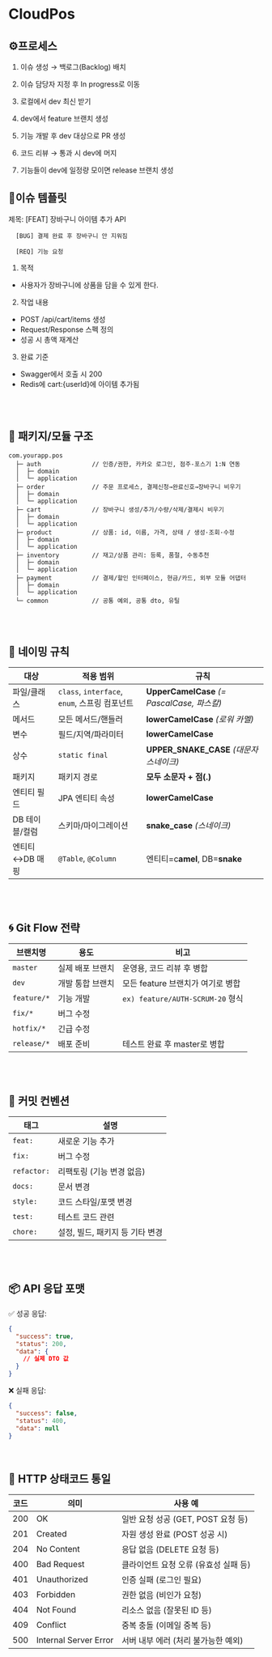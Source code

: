 # CloudPos

## ⚙️프로세스

1. 이슈 생성 → 백로그(Backlog) 배치

2. 이슈 담당자 지정 후 In progress로 이동

3. 로컬에서 dev 최신 받기

4. dev에서 feature 브랜치 생성

5. 기능 개발 후 dev 대상으로 PR 생성

6. 코드 리뷰 → 통과 시 dev에 머지

7. 기능들이 dev에 일정량 모이면 release 브랜치 생성

## 📝이슈 템플릿

제목: [FEAT] 장바구니 아이템 추가 API

      [BUG] 결제 완료 후 장바구니 안 지워짐
      
      [REQ] 기능 요청

1. 목적
- 사용자가 장바구니에 상품을 담을 수 있게 한다.

2. 작업 내용
- POST /api/cart/items 생성
- Request/Response 스펙 정의
- 성공 시 총액 재계산

3. 완료 기준
- Swagger에서 호출 시 200
- Redis에 cart:{userId}에 아이템 추가됨



<br><br>

## 🧱 패키지/모듈 구조

```text
com.yourapp.pos
  ├─ auth              // 인증/권한, 카카오 로그인, 점주-포스기 1:N 연동
  │  ├─ domain
  │  └─ application
  ├─ order             // 주문 프로세스, 결제신청→완료신호→장바구니 비우기
  │  ├─ domain
  │  └─ application
  ├─ cart              // 장바구니 생성/추가/수량/삭제/결제시 비우기
  │  ├─ domain
  │  └─ application
  ├─ product           // 상품: id, 이름, 가격, 상태 / 생성·조회·수정
  │  ├─ domain
  │  └─ application
  ├─ inventory         // 재고/상품 관리: 등록, 품절, 수동추천
  │  ├─ domain
  │  └─ application
  ├─ payment           // 결제/할인 인터페이스, 현금/카드, 외부 모듈 어댑터
  │  ├─ domain
  │  └─ application
  └─ common            // 공통 예외, 공통 dto, 유틸
```

<br><br>

## 📏 네이밍 규칙

| 대상 | 적용 범위 | 규칙 |
| --- | --- | --- |
| 파일/클래스 | `class`, `interface`, `enum`, 스프링 컴포넌트 | **UpperCamelCase** *(= PascalCase, 파스칼)* |
| 메서드 | 모든 메서드/핸들러 | **lowerCamelCase** *(로워 카멜)* |
| 변수 | 필드/지역/파라미터 | **lowerCamelCase** |
| 상수 | `static final` | **UPPER_SNAKE_CASE** *(대문자 스네이크)* |
| 패키지 | 패키지 경로 | **모두 소문자 + 점(.)** |
| 엔티티 필드 | JPA 엔티티 속성 | **lowerCamelCase** |
| DB 테이블/컬럼 | 스키마/마이그레이션 | **snake_case** *(스네이크)* |
| 엔티티↔DB 매핑 | `@Table`, `@Column` | 엔티티=c**amel**, DB=**snake** |

<br><br>

## 🌀 Git Flow 전략

| 브랜치명 | 용도 | 비고 |
|---------|------|------|
| `master` | 실제 배포 브랜치 | 운영용, 코드 리뷰 후 병합 |
| `dev` | 개발 통합 브랜치 | 모든 feature 브랜치가 여기로 병합 |
| `feature/*` | 기능 개발 | `ex) feature/AUTH-SCRUM-20` 형식 |
| `fix/*` | 버그 수정 | |
| `hotfix/*` | 긴급 수정 | |
| `release/*` | 배포 준비 | 테스트 완료 후 master로 병합 |



<br><br>

## 💬 커밋 컨벤션

| 태그 | 설명 |
|------|------|
| `feat:` | 새로운 기능 추가 |
| `fix:` | 버그 수정 |
| `refactor:` | 리팩토링 (기능 변경 없음) |
| `docs:` | 문서 변경 |
| `style:` | 코드 스타일/포맷 변경 |
| `test:` | 테스트 코드 관련 |
| `chore:` | 설정, 빌드, 패키지 등 기타 변경 |

<br><br>

## 📦 API 응답 포맷


✅ 성공 응답:
```json
{
  "success": true,
  "status": 200,
  "data": {
    // 실제 DTO 값
  }
}
```
❌ 실패 응답:

```json
{
  "success": false,
  "status": 400,
  "data": null
}
```

<br>

## 🚦 HTTP 상태코드 통일

| 코드 | 의미                   | 사용 예                                |
|------|------------------------|----------------------------------------|
| 200  | OK                     | 일반 요청 성공 (GET, POST 요청 등)    |
| 201  | Created                | 자원 생성 완료 (POST 성공 시)         |
| 204  | No Content             | 응답 없음 (DELETE 요청 등)            |
| 400  | Bad Request            | 클라이언트 요청 오류 (유효성 실패 등) |
| 401  | Unauthorized           | 인증 실패 (로그인 필요)               |
| 403  | Forbidden              | 권한 없음 (비인가 요청)               |
| 404  | Not Found              | 리소스 없음 (잘못된 ID 등)           |
| 409  | Conflict               | 중복 충돌 (이메일 중복 등)            |
| 500  | Internal Server Error  | 서버 내부 에러 (처리 불가능한 예외)   |
